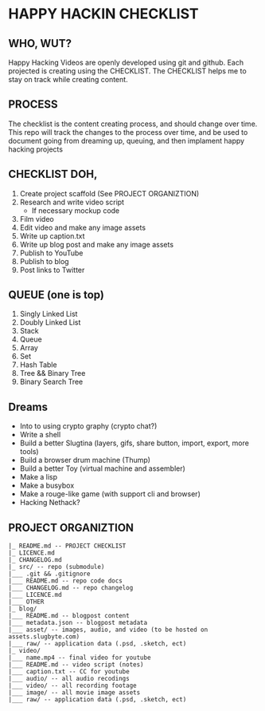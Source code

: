 # HAPPY HACKIN CHECKLIST
## WHO, WUT?
Happy Hacking Videos are openly developed using git and github. Each projected is creating using the CHECKLIST. 
The CHECKLIST helps me to stay on track while creating content. 

## PROCESS
The checklist is the content creating process, and should change over time. 
This repo will track the changes to the process over time, and be used to document 
going from dreaming up, queuing, and then implament happy hacking projects

## CHECKLIST DOH, 
1. Create project scaffold (See PROJECT ORGANIZTION)
1. Research and write video script
    * If necessary mockup code
1. Film video
1. Edit video and make any image assets
1. Write up caption.txt
1. Write up blog post and make any image assets
1. Publish to YouTube
1. Publish to blog
1. Post links to Twitter

## QUEUE (one is top)
1. Singly Linked List
1. Doubly Linked List
1. Stack
1. Queue 
1. Array
1. Set
1. Hash Table
1. Tree && Binary Tree
1. Binary Search Tree

## Dreams 
* Into to using crypto graphy (crypto chat?)
* Write a shell 
* Build a better Slugtina (layers, gifs, share button, import, export, more tools)
* Build a browser drum machine (Thump)
* Build a better Toy (virtual machine and assembler)
* Make a lisp
* Make a busybox
* Make a rouge-like game (with support cli and browser)
* Hacking Nethack?

## PROJECT ORGANIZTION
``` 
|_ README.md -- PROJECT CHECKLIST
|_ LICENCE.md 
|_ CHANGELOG.md 
|_ src/ -- repo (submodule)
|___ .git && .gitignore
|___ README.md -- repo code docs
|___ CHANGELOG.md -- repo changelog 
|___ LICENCE.md 
|___ OTHER
|_ blog/ 
|___ README.md -- blogpost content
|___ metadata.json -- blogpost metadata
|___ asset/ -- images, audio, and video (to be hosted on assets.slugbyte.com)
|___ raw/ -- application data (.psd, .sketch, ect)
|_ video/
|___ name.mp4 -- final video for youtube
|___ README.md -- video script (notes)
|___ caption.txt -- CC for youtube
|___ audio/ -- all audio recodings
|___ video/ -- all recording footage
|___ image/ -- all movie image assets
|___ raw/ -- application data (.psd, .sketch, ect)
```

